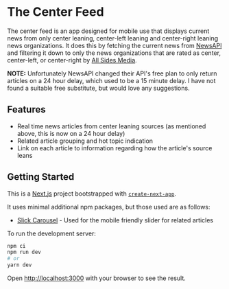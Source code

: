 # The Center Feed

The center feed is an app designed for mobile use that displays current news from only center leaning, center-left leaning and center-right leaning news organizations.  It does this by fetching the current news from [NewsAPI](https://newsapi.org/) and filtering it down to only the news organizations that are rated as center, center-left, or center-right by [All Sides Media](https://www.allsides.com/).

__NOTE:__ Unfortunately NewsAPI changed their API's free plan to only return articles on a 24 hour delay, which used to be a 15 minute delay.  I have not found a suitable free substitute, but would love any suggestions.

## Features
- Real time news articles from center leaning sources (as mentioned above, this is now on a 24 hour delay)
- Related article grouping and hot topic indication
- Link on each article to information regarding how the article's source leans

## Getting Started

This is a [Next.js](https://nextjs.org/) project bootstrapped with [`create-next-app`](https://github.com/vercel/next.js/tree/canary/packages/create-next-app).

It uses minimal additional npm packages, but those used are as follows:
- [Slick Carousel](https://www.npmjs.com/package/slick-carousel) - Used for the mobile friendly slider for related articles

To run the development server:

```bash
npm ci
npm run dev
# or
yarn dev
```

Open [http://localhost:3000](http://localhost:3000) with your browser to see the result.
